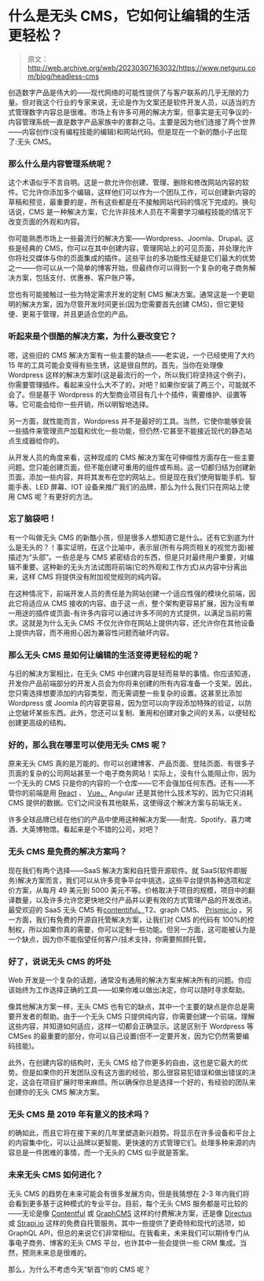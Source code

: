 # 什么是无头 CMS，它如何让编辑的生活更轻松？

> 原文：<http://web.archive.org/web/20230307163032/https://www.netguru.com/blog/headless-cms>

 创造数字产品是伟大的——现代网络的可能性提供了与客户联系的几乎无限的力量。但对我这个行业的专家来说，无论是作为文案还是软件开发人员，以适当的方式管理数字内容总是很难。市场上有许多可用的解决方案，但事实是无可争议的-内容管理系统一直是数字产品家族中的害群之马。主要是因为他们连接了两个世界——内容创作(没有编程技能的编辑)和网站代码。但是现在一个新的酷小子出现了:无头 CMS。

### **那么什么是内容管理系统呢？**

这个术语似乎不言自明。这是一款允许你创建、管理、删除和修改网站内容的软件。它允许你添加多个编辑，这样他们可以作为一个团队工作，可以创建新内容的草稿和预览，最重要的是，所有这些都是在不接触网站代码的情况下完成的。换句话说，CMS 是一种解决方案，它允许非技术人员在不需要学习编程技能的情况下改变页面的外观和内容。

你可能熟悉市场上一些最流行的解决方案——Wordpress、Joomla、Drupal。这些是经典的 CMS，你可以在其中创建内容，管理网站上的可见页面，并处理允许你将社交媒体与你的页面集成的插件。这些平台的多功能性无疑是它们最大的优势之一——你可以从一个简单的博客开始，但最终你可以得到一个复杂的电子商务解决方案，包括支付、优惠券、客户账户等。

您也有可能接触过一些为特定需求开发的定制 CMS 解决方案。通常这是一个更聪明的解决方案，因为尽管开发时间更长(因为您需要首先创建 CMS)，但它更轻便、更易于管理，并且更适合您的产品。

### 听起来是个很酷的解决方案，为什么要改变它？

嗯，这些旧的 CMS 解决方案有一些主要的缺点——老实说，一个已经使用了大约 15 年的工具可能会变得有些生锈，这是很自然的。首先，当你在处理像 Wordpress 这样的解决方案时(这是最流行的一个，所以我们将坚持这个例子)，你需要管理插件。看起来没什么大不了的，对吧？如果你安装了两三个，可能就不会了。但是基于 Wordpress 的大型商业项目有几十个插件，需要维护、设置等等。它可能会给你一些开销，所以明智地选择。

另一方面，就性能而言，Wordpress 并不是最好的工具。当然，它使你能够安装一些插件来管理资产加载和优化一些功能，但仍然-它甚至不能接近现代的静态站点生成器给你的。

从开发人员的角度来看，这种现成的 CMS 解决方案在可伸缩性方面存在一些主要问题。您只能创建页面，但不能创建可重用的组件或布局。这一切都归结为创建新页面，添加一些内容，并将其发布在您的网站上。但是现在我们使用智能手机、智能手表、LED 屏幕、IOT 设备来推广我们的品牌，那么为什么我们只在网站上使用 CMS 呢？有更好的方法。

### 忘了脑袋吧！

有一个叫做无头 CMS 的新酷小孩，但是很多人想知道它是什么。还有它到底为什么是无头的？！事实证明，在这个比喻中，表示层(所有与网页相关的视觉方面)被描述为“头部”。一些总是与 CMS 紧密结合的东西，但是只对最终用户重要，对编辑不重要。这种新的无头方法试图将前端(它的外观和工作方式)从内容中分离出来，这样 CMS 将提供没有附加视觉规则的纯内容。

在这种情况下，前端开发人员的责任是为网站创建一个适应性强的模块化前端，因此它将适应从 CMS 接收的内容。由于这一点，整个架构更容易扩展，因为没有单一用途的插件或页面-有许多内容可以通过许多不同的方式提供，以满足当前的需求。这就是为什么无头 CMS 不仅允许你在网站上提供内容，还允许你在其他设备上提供内容，而不用担心因为兼容性问题而破坏内容。

### **那么无头 CMS 是如何让编辑的生活变得更轻松的呢？**

与旧的解决方案相比，在无头 CMS 中创建内容是轻而易举的事情。你应该知道，开发你产品前端部分的开发人员会为你将来创建的所有内容准备一个支架。因此，您只需选择想要添加的内容类型，而无需调整一些复杂的设置。这甚至比添加 Wordpress 或 Joomla 的内容更容易，因为您可以向字段添加特殊的验证，以防止您破坏某些东西。此外，您还可以复制、重用和创建对象之间的关系，以便轻松创建更高级的结构。

### 好的，那么我在哪里可以使用无头 CMS 呢？

原来无头 CMS 真的是万能的。你可以创建博客、产品页面、登陆页面、有很多子页面的复杂的公司网站甚至一个电子商务网站！实际上，没有什么能阻止你，因为一个无头的 CMS 只是你的内容的一个仓库——它不会强加任何东西。还有——不管你的前端是用 [React](http://web.archive.org/web/20221007155338/https://www.netguru.com/services/react-js) 、 [Vue、](/web/20221007155338/https://www.netguru.com/services/vue-js-development) Angular 还是其他什么技术写的，因为它只消耗 CMS 提供的数据。它们之间没有其他联系，这使得这个解决方案与前端无关。

许多全球品牌已经在他们的产品中使用这种解决方案——耐克、Spotify、喜力啤酒、大英博物馆。看起来是个不错的公司，对吧？

### **无头 CMS 是免费的解决方案吗？**

现在我们有两个选择——SaaS 解决方案和自托管开源软件。就 SaaS(软件即服务)解决方案而言，我们可以从许多竞争平台中挑选，这些平台提供各种选项和定价方案，从每月 49 美元到 5000 美元不等。价格取决于项目的规模，项目中的翻译数量，以及许多允许您更快地交付产品并以更有效的方式管理产品的开发改进。最受欢迎的 SaaS 无头 CMS 有[contentiful、](http://web.archive.org/web/20221007155338/https://www.contentful.com/)T2、graph CMS、 [Prismic.io](http://web.archive.org/web/20221007155338/https://prismic.io/) 。另一方面，我们有免费的开源自托管解决方案，让我们对 CMS 的代码有 100%的控制权，所以如果你真的需要，你可以定制一些功能。但另一方面，这可能被认为是一个缺点，因为你不能指望任何客户/技术支持，你需要照顾托管。

### **好了，说说无头 CMS 的坏处**

Web 开发是一个复杂的话题，通常没有通用的解决方案来解决所有的问题。你应该始终为工作选择正确的工具——如果你难以做出决定，你可以随时寻求帮助。

像其他解决方案一样，无头 CMS 也有它的缺点，其中一个主要的缺点是你总是需要开发者的帮助。由于一个无头 CMS 只提供纯内容，你需要创建一个前端，理解这些内容，并知道如何适应，这样一切都会正确显示。这是区别于 Wordpress 等 CMSes 的最重要的部分，你可以自己设置(但不一定要开发，因为它仍然需要编码技能)。

此外，在创建内容的结构时，无头 CMS 给了你更多的自由，这也是它最大的优势。但是如果你的开发团队没有这方面的经验，那么很容易犯错误和做出错误的决定，这会在项目扩展时带来麻烦。所以确保你总是选择一个好的，有经验的团队来创建你的无头 CMS 解决方案。

### **无头 CMS 是 2019 年有意义的技术吗？**

的确如此，而且它将在接下来的几年里塑造新兴趋势。将显示在许多设备和平台上的内容集中化，可以让品牌以更智能、更快速的方式管理它们。处理多种来源的内容总是一件困难的事情，而一个无头的 CMS 似乎就是答案。

### **未来无头 CMS 如何进化？**

无头 CMS 的趋势在未来可能会有很多发展方向，但是我猜想在 2-3 年内我们将会看到更多基于这种模式的专业平台。目前，每个无头 CMS 服务都是可比较的——无论是像 [Contentful](http://web.archive.org/web/20221007155338/https://www.contentful.com/) 或 [GraphCMS](http://web.archive.org/web/20221007155338/https://graphcms.com/) 这样的付费解决方案，还是像 [Directus](http://web.archive.org/web/20221007155338/https://directus.io/) 或 [Strapi.io](http://web.archive.org/web/20221007155338/https://strapi.io/) 这样的免费自托管服务。其中一些提供了更奇特和现代的选项，如 GraphQL API，但总的来说它们非常相似。在我看来，未来我们可以期待专门从事电子商务、博客的无头 CMS 平台，也许其中一些会提供一些 CRM 集成。当然，预测未来总是很难的。

那么，为什么不考虑今天“斩首”你的 CMS 呢？
